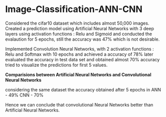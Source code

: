 # Image-Classification-ANN-CNN
Considered the cifar10 dataset which includes almost 50,000 images.
Created a prediction model using Artificial Neural Networks with 3 deep layers using activation functions : Relu and Sigmoid and conducted the evalaution for 5 epochs, still the accuracy was 47% which is not desirable.

Implemented Convolution Neural Networks, with 2 activation functions : Relu and Softmax with 10 epochs and achieved a accuracy of 78% 
later evaluated the accuracy in test data set and obtained almost 70% accuracy 
tried to visualize the predictions for first 5 values.

**Comparisions between Artificial Neural Networks and Convolutional Neural Networks**

considering the same dataset the accuracy obtained after 5 epochs in 
ANN  -  49%
CNN  -  70%

Hence we can conclude that convolutional Neural Networks better than Artificial Neural Networks.
